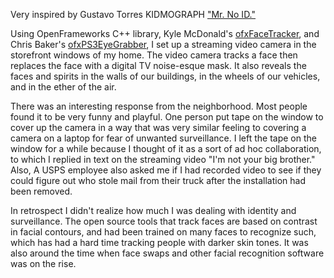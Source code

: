 

Very inspired by Gustavo Torres KIDMOGRAPH ["Mr. No ID."](http://kidmograph.tumblr.com/post/65849295688/mr-no-id)

Using OpenFrameworks C++ library, Kyle McDonald's [ofxFaceTracker](https://github.com/kylemcdonald/ofxFaceTracker), and Chris Baker's [ofxPS3EyeGrabber](https://github.com/blazm/ofxPS3EyeGrabber), I set up a streaming video camera in the storefront windows of my home. The video camera tracks a face then replaces the face with a digital TV noise-esque mask. It also reveals the faces and spirits in the walls of our buildings, in the wheels of our vehicles, and in the ether of the air.

There was an interesting response from the neighborhood. Most people found it to be very funny and playful. One person put tape on the window to cover up the camera in a way that was very similar feeling to covering a camera on a laptop for fear of unwanted surveillance. I left the tape on the window for a while because I thought of it as a sort of ad hoc collaboration, to which I replied in text on the streaming video "I'm not your big brother." Also, A USPS employee also asked me if I had recorded video to see if they could figure out who stole mail from their truck after the installation had been removed.

In retrospect I didn't realize how much I was dealing with identity and surveillance. The open source tools that track faces are based on contrast in facial contours, and had been trained on many faces to recognize such, which has had a hard time tracking people with darker skin tones. It was also around the time when face swaps and other facial recognition software was on the rise.
